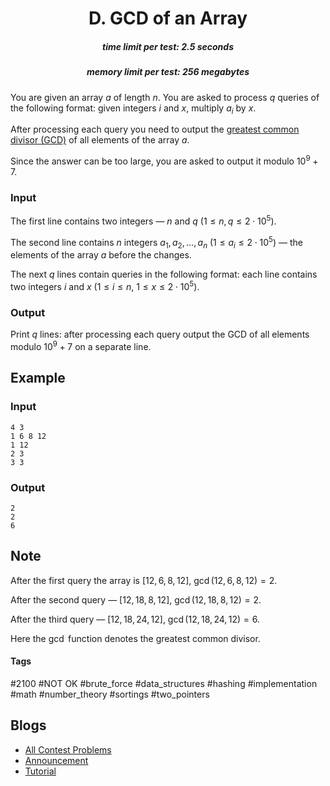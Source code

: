 <h1 style='text-align: center;'> D. GCD of an Array</h1>

<h5 style='text-align: center;'>time limit per test: 2.5 seconds</h5>
<h5 style='text-align: center;'>memory limit per test: 256 megabytes</h5>

You are given an array $a$ of length $n$. You are asked to process $q$ queries of the following format: given integers $i$ and $x$, multiply $a_i$ by $x$.

After processing each query you need to output the [greatest common divisor (GCD)](https://en.wikipedia.org/wiki/Greatest_common_divisor) of all elements of the array $a$.

Since the answer can be too large, you are asked to output it modulo $10^9+7$.

### Input

The first line contains two integers — $n$ and $q$ ($1 \le n, q \le 2 \cdot 10^5$).

The second line contains $n$ integers $a_1, a_2, \ldots, a_n$ ($1 \le a_i \le 2 \cdot 10^5$) — the elements of the array $a$ before the changes.

The next $q$ lines contain queries in the following format: each line contains two integers $i$ and $x$ ($1 \le i \le n$, $1 \le x \le 2 \cdot 10^5$).

### Output

Print $q$ lines: after processing each query output the GCD of all elements modulo $10^9+7$ on a separate line.

## Example

### Input


```text
4 3
1 6 8 12
1 12
2 3
3 3
```
### Output


```text
2
2
6
```
## Note

After the first query the array is $[12, 6, 8, 12]$, $\operatorname{gcd}(12, 6, 8, 12) = 2$.

After the second query — $[12, 18, 8, 12]$, $\operatorname{gcd}(12, 18, 8, 12) = 2$.

After the third query — $[12, 18, 24, 12]$, $\operatorname{gcd}(12, 18, 24, 12) = 6$.

Here the $\operatorname{gcd}$ function denotes the greatest common divisor.



#### Tags 

#2100 #NOT OK #brute_force #data_structures #hashing #implementation #math #number_theory #sortings #two_pointers 

## Blogs
- [All Contest Problems](../Codeforces_Round_705_(Div._2).md)
- [Announcement](../blogs/Announcement.md)
- [Tutorial](../blogs/Tutorial.md)
